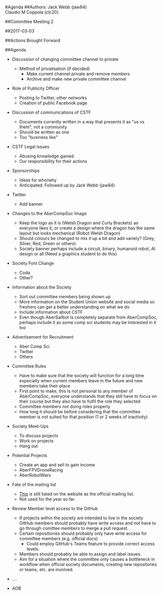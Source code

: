 #Agenda
##Authors:
Jack Webb (jaw84)  
Claudio M Coppola (clc20)

##Committee Meeting 2 

##2017-03-03

##Actions Brought Forward

##Agenda

- Discussion of changing committee channel to private
  - Method of privatisation (if decided)
    - Make current channel private and remove members
    - Archive and make new private committee channel 

- Role of Publicity Officer
  - Posting to Twitter, other networks
  - Creation of public Facebook page
  
- Discussion of communications of CSTF
  - Documents currently written in a way that presents it as "us vs them", not a community
  - Should be written as one
  - Too "business like"
  
- CSTF Legal issues
  - Abusing knowledge gained
  - Our responsibility for their actions

- Sponsorships
  - Ideas for who/why
  - Anticipated: Followed up by Jack Webb (jaw84)

- Twitter
  - Add banner
  
- Changes to the AberCompSoc Image
   - Keep the logo as it is (Welsh Dragon and Curly Brackets) as everyone likes it, or create a design where the dragon has
   the same layout but looks mechanical (Robot Welsh Dragon)  
   - Should colours be changed to mix it up a bit and add variety? (Grey, Silver, Red, Green or others)
   - Society banner perhaps include a circuit, binary, humanoid robot, AI design or all (Need a graphics student to do this)

- Society Font Change 
   - Coda
   - Other?
   
- Information about the Society
  - Sort out committee members being shown up
  - More information on the Student Union website and social media so freshers can get a better understanding on what we do
  - Include information about CSTF 
  - Even though AberSailbot is completely separate from AberCompSoc, perhaps include it as some comp sci students may be 
  interested in it too
  
- Advertisement for Recruitment  
   - Aber Comp Sci
   - Twitter 
   - Others
   
- Committee Rules
  - Have to make sure that the society will function for a long time especially when current members leave in the future and
  new members take their place
  - First point to make, this is not personal to any member of AberCompSoc, everyone understands that they still have to 
  focus on their course but they also have to fulfil the role they selected  
  - Committee members not doing roles properly 
  - How long it should be before considering that the committee member is not suited for that position (1 or 2 weeks of 
  inactivity) 
  
- Society Meet-Ups 
  - To discuss projects 
  - Work on projects 
  - Hang out 
  
- Potential Projects 
  - Create an app and sell to gain income 
  - AberFPVDroneRacing 
  - AberRobotWars
  
- Fate of the mailing list
  - [This](https://groups.google.com/forum/#!forum/abercompsoc) is still listed on the website as the official mailing list.
  - Not used for the year so far.
  
- Review Member level access to the GitHub
  - If projects within the society are intended to live in the society GitHub members should probably have write access and not have to go through comittee members to merge a pull request.
  - Certain repositiories should probably only have write access for committee members (e.g. official docs)
    - Could employ GitHub's Teams feature to provide correct access levels.
  - Members should probably be able to assign and label issues.
  - Aim for a situation where the committee only causes a bottleneck in workflow when official society documents, creating new repositories or teams, etc. are involved.
  
- ....
- AOB
